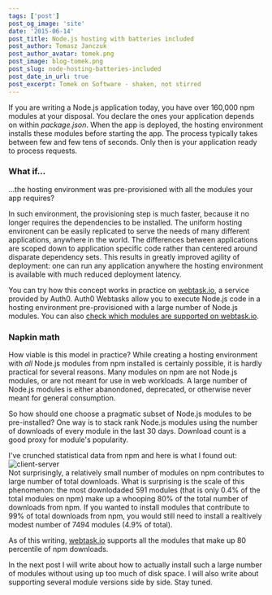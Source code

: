 ```yaml
---
tags: ['post']
post_og_image: 'site'
date: '2015-06-14'  
post_title: Node.js hosting with batteries included
post_author: Tomasz Janczuk
post_author_avatar: tomek.png
post_image: blog-tomek.png
post_slug: node-hosting-batteries-included
post_date_in_url: true
post_excerpt: Tomek on Software - shaken, not stirred
---
```


If you are writing a Node.js application today, you have over 160,000 npm modules at your disposal. You declare the ones your application depends on within *package.json*. When the app is deployed, the hosting environment installs these modules before starting the app. The process typically takes between few and few tens of seconds. Only then is your application ready to process requests. 

### What if...

...the hosting environment was pre-provisioned with all the modules your app requires?

In such environment, the provisioning step is much faster, because it no longer requires the dependencies to be installed. The uniform hosting environent can be easily replicated to serve the needs of many different applications, anywhere in the world. The differences between applications are scoped down to application specific code rather than centered around disparate dependency sets. This results in greatly improved agility of deployment: one can run any application anywhere the hosting environment is available with much reduced deployment latency. 

You can try how this concept works in practice on [webtask.io](https://webtask.io), a service provided by Auth0. Auth0 Webtasks allow you to execute Node.js code in a hosting environment pre-provisioned with a large number of Node.js modules. You can also [check which modules are supported on webtask.io](https://tehsis.github.io/webtaskio-canirequire/).

### Napkin math

How viable is this model in practice? While creating a hosting environment with *all* Node.js modules from npm installed is certainly possible, it is hardly practical for several reasons. Many modules on npm are not Node.js modules, or are not meant for use in web workloads. A large number of Node.js modules is either abanondoned, deprecated, or otherwise never meant for general consumption. 

So how should one choose a pragmatic subset of Node.js modules to be pre-installed? One way is to stack rank Node.js modules using the number of downloads of every module in the last 30 days. Download count is a good proxy for module's popularity. 

I've crunched statistical data from npm and here is what I found out: 
![client-server](tomek-blog/2015-06-14/1.png)  
Not surprisingly, a relatively small number of modules on npm contributes to large number of total downloads. What is surprising is the scale of this phenomenon: the most downlodaded 591 modules (that is only 0.4% of the total modules on npm) make up a whooping 80% of the total number of downloads from npm. If you wanted to install modules that contribute to 99% of total downloads from npm, you would still need to install a realtively modest number of 7494 modules (4.9% of total). 

As of this writing, [webtask.io](https://webtask.io) supports all the modules that make up 80 percentile of npm downloads.  

In the next post I will write about how to actually install such a large number of modules without using up too much of disk space. I will also write about supporting several module versions side by side. Stay tuned. 


